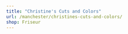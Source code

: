 ```yaml
---
title: "Christine's Cuts and Colors"
url: /manchester/christines-cuts-and-colors/
shop: Friseur
---
```

